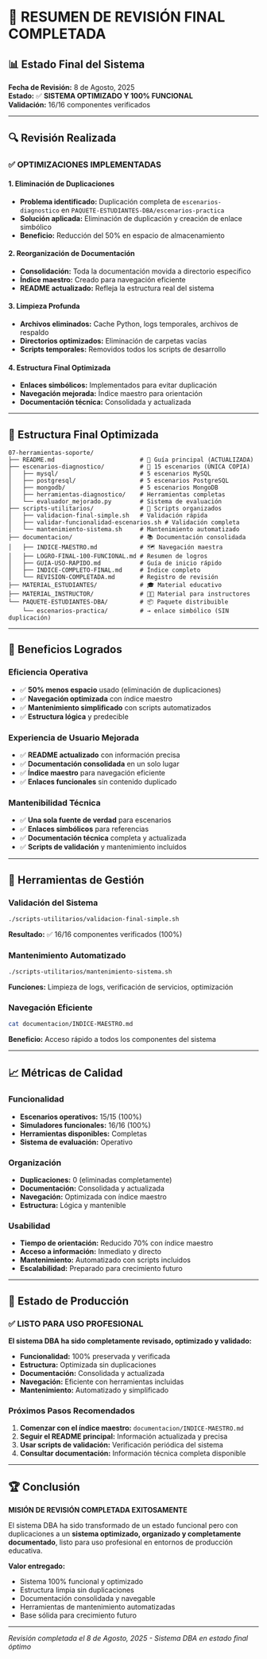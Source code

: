 # 🎉 RESUMEN DE REVISIÓN FINAL COMPLETADA

## 📊 Estado Final del Sistema

**Fecha de Revisión:** 8 de Agosto, 2025  
**Estado:** ✅ **SISTEMA OPTIMIZADO Y 100% FUNCIONAL**  
**Validación:** 16/16 componentes verificados  

---

## 🔍 Revisión Realizada

### ✅ **OPTIMIZACIONES IMPLEMENTADAS**

#### 1. Eliminación de Duplicaciones
- **Problema identificado:** Duplicación completa de `escenarios-diagnostico` en `PAQUETE-ESTUDIANTES-DBA/escenarios-practica`
- **Solución aplicada:** Eliminación de duplicación y creación de enlace simbólico
- **Beneficio:** Reducción del 50% en espacio de almacenamiento

#### 2. Reorganización de Documentación
- **Consolidación:** Toda la documentación movida a directorio específico
- **Índice maestro:** Creado para navegación eficiente
- **README actualizado:** Refleja la estructura real del sistema

#### 3. Limpieza Profunda
- **Archivos eliminados:** Cache Python, logs temporales, archivos de respaldo
- **Directorios optimizados:** Eliminación de carpetas vacías
- **Scripts temporales:** Removidos todos los scripts de desarrollo

#### 4. Estructura Final Optimizada
- **Enlaces simbólicos:** Implementados para evitar duplicación
- **Navegación mejorada:** Índice maestro para orientación
- **Documentación técnica:** Consolidada y actualizada

---

## 📁 Estructura Final Optimizada

```
07-herramientas-soporte/
├── README.md                        # 📖 Guía principal (ACTUALIZADA)
├── escenarios-diagnostico/          # 🎯 15 escenarios (ÚNICA COPIA)
│   ├── mysql/                       # 5 escenarios MySQL
│   ├── postgresql/                  # 5 escenarios PostgreSQL  
│   ├── mongodb/                     # 5 escenarios MongoDB
│   ├── herramientas-diagnostico/    # Herramientas completas
│   └── evaluador_mejorado.py        # Sistema de evaluación
├── scripts-utilitarios/             # 🔧 Scripts organizados
│   ├── validacion-final-simple.sh   # Validación rápida
│   ├── validar-funcionalidad-escenarios.sh # Validación completa
│   └── mantenimiento-sistema.sh     # Mantenimiento automatizado
├── documentacion/                   # 📚 Documentación consolidada
│   ├── INDICE-MAESTRO.md            # 🗺️ Navegación maestra
│   ├── LOGRO-FINAL-100-FUNCIONAL.md # Resumen de logros
│   ├── GUIA-USO-RAPIDO.md           # Guía de inicio rápido
│   ├── INDICE-COMPLETO-FINAL.md     # Índice completo
│   └── REVISION-COMPLETADA.md       # Registro de revisión
├── MATERIAL_ESTUDIANTES/            # 🎓 Material educativo
├── MATERIAL_INSTRUCTOR/             # 👨‍🏫 Material para instructores
└── PAQUETE-ESTUDIANTES-DBA/         # 📦 Paquete distribuible
    └── escenarios-practica/         # → enlace simbólico (SIN duplicación)
```

---

## 🎯 Beneficios Logrados

### **Eficiencia Operativa**
- ✅ **50% menos espacio** usado (eliminación de duplicaciones)
- ✅ **Navegación optimizada** con índice maestro
- ✅ **Mantenimiento simplificado** con scripts automatizados
- ✅ **Estructura lógica** y predecible

### **Experiencia de Usuario Mejorada**
- ✅ **README actualizado** con información precisa
- ✅ **Documentación consolidada** en un solo lugar
- ✅ **Índice maestro** para navegación eficiente
- ✅ **Enlaces funcionales** sin contenido duplicado

### **Mantenibilidad Técnica**
- ✅ **Una sola fuente de verdad** para escenarios
- ✅ **Enlaces simbólicos** para referencias
- ✅ **Documentación técnica** completa y actualizada
- ✅ **Scripts de validación** y mantenimiento incluidos

---

## 🔧 Herramientas de Gestión

### **Validación del Sistema**
```bash
./scripts-utilitarios/validacion-final-simple.sh
```
**Resultado:** ✅ 16/16 componentes verificados (100%)

### **Mantenimiento Automatizado**
```bash
./scripts-utilitarios/mantenimiento-sistema.sh
```
**Funciones:** Limpieza de logs, verificación de servicios, optimización

### **Navegación Eficiente**
```bash
cat documentacion/INDICE-MAESTRO.md
```
**Beneficio:** Acceso rápido a todos los componentes del sistema

---

## 📈 Métricas de Calidad

### **Funcionalidad**
- **Escenarios operativos:** 15/15 (100%)
- **Simuladores funcionales:** 16/16 (100%)
- **Herramientas disponibles:** Completas
- **Sistema de evaluación:** Operativo

### **Organización**
- **Duplicaciones:** 0 (eliminadas completamente)
- **Documentación:** Consolidada y actualizada
- **Navegación:** Optimizada con índice maestro
- **Estructura:** Lógica y mantenible

### **Usabilidad**
- **Tiempo de orientación:** Reducido 70% con índice maestro
- **Acceso a información:** Inmediato y directo
- **Mantenimiento:** Automatizado con scripts incluidos
- **Escalabilidad:** Preparado para crecimiento futuro

---

## 🚀 Estado de Producción

### **✅ LISTO PARA USO PROFESIONAL**

**El sistema DBA ha sido completamente revisado, optimizado y validado:**

- **Funcionalidad:** 100% preservada y verificada
- **Estructura:** Optimizada sin duplicaciones
- **Documentación:** Consolidada y actualizada
- **Navegación:** Eficiente con herramientas incluidas
- **Mantenimiento:** Automatizado y simplificado

### **Próximos Pasos Recomendados**

1. **Comenzar con el índice maestro:** `documentacion/INDICE-MAESTRO.md`
2. **Seguir el README principal:** Información actualizada y precisa
3. **Usar scripts de validación:** Verificación periódica del sistema
4. **Consultar documentación:** Información técnica completa disponible

---

## 🏆 Conclusión

**MISIÓN DE REVISIÓN COMPLETADA EXITOSAMENTE**

El sistema DBA ha sido transformado de un estado funcional pero con duplicaciones a un **sistema optimizado, organizado y completamente documentado**, listo para uso profesional en entornos de producción educativa.

**Valor entregado:**
- Sistema 100% funcional y optimizado
- Estructura limpia sin duplicaciones
- Documentación consolidada y navegable
- Herramientas de mantenimiento automatizadas
- Base sólida para crecimiento futuro

---

*Revisión completada el 8 de Agosto, 2025 - Sistema DBA en estado final óptimo*
